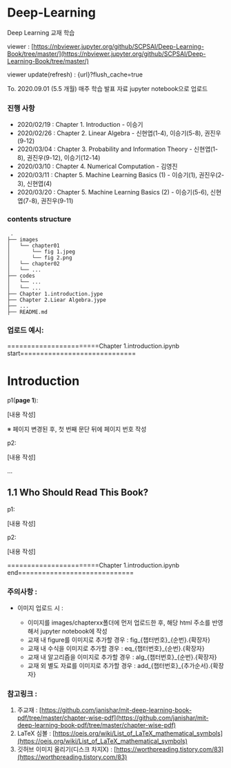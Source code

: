 # Deep-Learning
Deep Learning 교재 학습

viewer : [https://nbviewer.jupyter.org/github/SCPSAI/Deep-Learning-Book/tree/master/](https://nbviewer.jupyter.org/github/SCPSAI/Deep-Learning-Book/tree/master/)

viewer update(refresh) : {url}?flush_cache=true

To. 2020.09.01 (5.5 개월)
매주 학습 발표 자료 jupyter notebook으로 업로드

### 진행 사항
- 2020/02/19 : Chapter 1. Introduction - 이승기
- 2020/02/26 : Chapter 2. Linear Algebra - 신현엽(1-4), 이승기(5-8), 권진우(9-12)
- 2020/03/04 : Chapter 3. Probability and Information Theory - 신현엽(1-8), 권진우(9-12), 이승기(12-14)
- 2020/03/10 : Chapter 4. Numerical Computation - 김영진
- 2020/03/11 : Chapter 5. Machine Learning Basics (1) - 이승기(1), 권진우(2-3), 신현엽(4)
- 2020/03/20 : Chapter 5. Machine Learning Basics (2) - 이승기(5-6), 신현엽(7-8), 권진우(9-11)

### contents structure

```
 .
├── images
│   └── chapter01
│       └── fig 1.jpeg
│       └── fig 2.png
│   └── chapter02
│   └── ...
├── codes
│   └── ...
│   └── ...
├── Chapter 1.introduction.jype
├── Chapter 2.Liear Algebra.jype
├── ...
├── README.md
```

### 업로드 예시:


=======================Chapter 1.introduction.ipynb start=============================

# Introduction

p1(**page 1**): 

[내용 작성]

※ 페이지 변경된 후, 첫 번째 문단 뒤에 페이지 번호 작성

p2:

[내용 작성]


...


## 1.1 Who Should Read This Book?

p1:

[내용 작성]

p2:

[내용 작성]


=======================Chapter 1.introduction.ipynb end=============================

### 주의사항 :

- 이미지 업로드 시 : 

  - 이미지를 images/chapterxx폴더에 먼저 업로드한 후, 해당 html 주소를 반영해서 jupyter notebook에 작성
  - 교재 내 figure를 이미지로 추가할 경우 : fig_{챕터번호}_{순번}.{확장자}
  - 교재 내 수식을 이미지로 추가할 경우 : eq_{챕터번호}_{순번}.{확장자}
  - 교재 내 알고리즘을 이미지로 추가할 경우 : alg_{챕터번호}_{순번}.{확장자}
  - 교재 외 별도 자료를 이미지로 추가할 경우 : add_{챕터번호}_{추가순서}.{확장자}


### 참고링크 :
 
1. 주교재 : [https://github.com/janishar/mit-deep-learning-book-pdf/tree/master/chapter-wise-pdf](https://github.com/janishar/mit-deep-learning-book-pdf/tree/master/chapter-wise-pdf)
2. LaTeX 심볼 : [https://oeis.org/wiki/List_of_LaTeX_mathematical_symbols](https://oeis.org/wiki/List_of_LaTeX_mathematical_symbols)
3. 깃허브 이미지 올리기(디스크 차지X) : [https://worthpreading.tistory.com/83](https://worthpreading.tistory.com/83)
